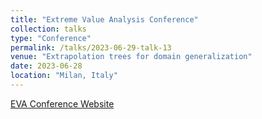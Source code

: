 ```yaml
---
title: "Extreme Value Analysis Conference"
collection: talks
type: "Conference"
permalink: /talks/2023-06-29-talk-13
venue: "Extrapolation trees for domain generalization"
date: 2023-06-28
location: "Milan, Italy"
---
```



  [EVA Conference Website](https://dec.unibocconi.eu/research/extreme-value-analysis-eva-2023) 
